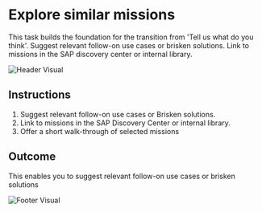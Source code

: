 # Explore similar missions

This task builds the foundation for the transition from 'Tell us what do you think'. Suggest relevant follow-on use cases or brisken solutions. Link to missions in the SAP discovery center or internal library.

![Header Visual](https://raw.githubusercontent.com/BriskenFinancials/use-case-template/main/cards/assets/UC10000426-Y-05-top.png)

## Instructions

1. Suggest relevant follow-on use cases or Brisken solutions.
2. Link to missions in the SAP Discovery Center or internal library.
3. Offer a short walk-through of selected missions

## Outcome

This enables you to suggest relevant follow-on use cases or brisken solutions

![Footer Visual](https://raw.githubusercontent.com/BriskenFinancials/use-case-template/main/cards/assets/UC10000426-Y-05-bottom.png)